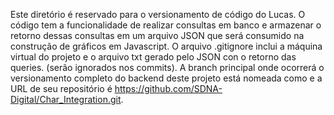 Este diretório é reservado para o versionamento de código do Lucas.
O código tem a funcionalidade de realizar consultas em banco e armazenar o retorno dessas consultas em um arquivo JSON que será consumido na construção de gráficos em Javascript.
O arquivo .gitignore inclui a máquina virtual do projeto e o arquivo txt gerado pelo JSON con o retorno das queries. (serão ignorados nos commits).
A branch principal onde ocorrerá o versionamento completo do backend deste projeto está nomeada como <master> e a URL de seu repositório é <https://github.com/SDNA-Digital/Char_Integration.git>.